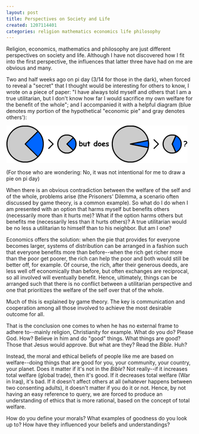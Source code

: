 ```yaml
---
layout: post
title: Perspectives on Society and Life
created: 1207114401
categories: religion mathematics economics life philosophy
---
```

Religion, economics, mathematics and philosophy are just different perspectives on society and life. Although I have not discovered how I fit into the first perspective, the influences that latter three have had on me are obvious and many.

Two and half weeks ago on pi day (3/14 for those in the dark), when forced to reveal a "secret" that I thought would be interesting for others to know, I wrote on a piece of paper: "I have always told myself and others that I am a true utilitarian, but I don't know how far I would sacrifice my own welfare for the benefit of the whole"; and I accompanied it with a helpful diagram (blue denotes my portion of the hypothetical "economic pie" and gray denotes others'):

<img src="/uploads/economicpie.png" />

(For those who are wondering: No, it was not intentional for me to draw a pie on pi day)

When there is an obvious contradiction between the welfare of the self and of the whole, problems arise (the Prisoners' Dilemma, a scenario often discussed by game theory, is a common example). So what do I do when I am presented with an option that harms myself but benefits others (necessarily more than it hurts me)? What if the option harms others but benefits me (necessarily less than it hurts others)? A true utilitarian would be no less a utilitarian to himself than to his neighbor. But am I one?

Economics offers the solution: when the pie that provides for everyone becomes larger, systems of distribution can be arranged in a fashion such that everyone benefits more than before--when the rich get richer more than the poor get poorer, the rich can help the poor and both would still be better off, for example. Of course, the rich, after their generous deeds, are less well off economically than before, but often exchanges are reciprocal, so all involved will eventually benefit. Hence, ultimately, things can be arranged such that there is no conflict between a utilitarian perspective and one that prioritizes the welfare of the self over that of the whole.

Much of this is explained by game theory. The key is communication and cooperation among all those involved to achieve the most desirable outcome for all.

That is the conclusion one comes to when he has no external frame to adhere to--mainly religion, Christianity for example. What do you do? Please God. How? Believe in him and do "good" things. What things are good? Those that Jesus would approve. But what are they? Read the <i>Bible</i>. Huh?

Instead, the moral and ethical beliefs of people like me are based on welfare--doing things that are good for you, your community, your country, your planet. Does it matter if it's not in the <i>Bible</i>? Not really--if it increases total welfare (global trade), then it's good. If it decreases total welfare (War in Iraq), it's bad. If it doesn't affect others at all (whatever happens between two consenting adults), it doesn't matter if you do it or not. Hence, by not having an easy reference to query, we are forced to produce an understanding of ethics that is more rational, based on the concept of total welfare.

How do you define your morals? What examples of goodness do you look up to? How have they influenced your beliefs and understandings?
